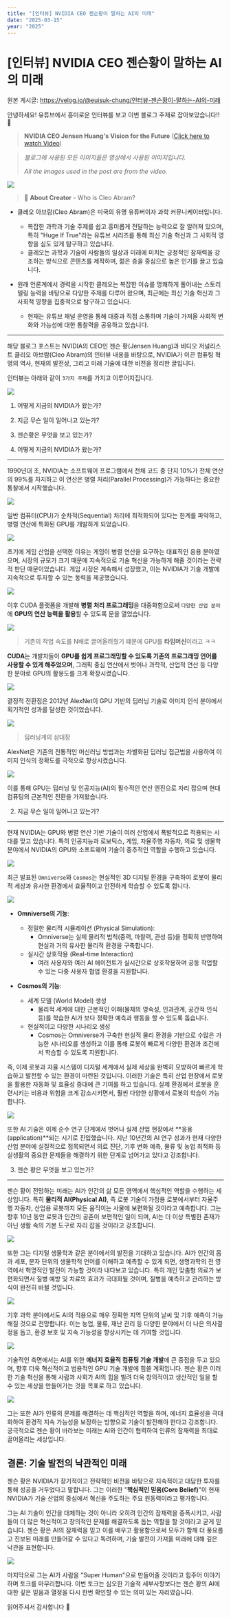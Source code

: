 ```yaml
---
title: "[인터뷰] NVIDIA CEO 젠슨황이 말하는 AI의 미래"
date: "2025-03-15"
year: "2025"
---
```


# [인터뷰] NVIDIA CEO 젠슨황이 말하는 AI의 미래

원본 게시글: https://velog.io/@euisuk-chung/인터뷰-젠슨황이-말하는-AI의-미래



안녕하세요! 유튜브에서 흥미로운 인터뷰를 보고 이번 블로그 주제로 잡아보았습니다!! 💌

> **NVIDIA CEO Jensen Huang's Vision for the Future** ([Click here to watch Video](https://youtu.be/7ARBJQn6QkM))

> *블로그에 사용된 모든 이미지들은 영상에서 사용된 이미지입니다.*  
> 
> *All the images used in the post are from the video.*

![](https://velog.velcdn.com/images/euisuk-chung/post/d28538d6-a8e5-46af-96f1-65d72fae3717/image.png)

> 👀 **About Creator** - Who is Cleo Abram?

* 클레오 아브람(Cleo Abram)은 미국의 유명 유튜버이자 과학 커뮤니케이터입니다.
  
  + 복잡한 과학과 기술 주제를 쉽고 흥미롭게 전달하는 능력으로 잘 알려져 있으며, 특히 "Huge If True"라는 유튜브 시리즈를 통해 최신 기술 혁신과 그 사회적 영향을 심도 있게 탐구하고 있습니다.
  + 클레오는 과학과 기술이 사람들의 일상과 미래에 미치는 긍정적인 잠재력을 강조하는 방식으로 콘텐츠를 제작하며, 젊은 층을 중심으로 높은 인기를 끌고 있습니다.
* 원래 언론계에서 경력을 시작한 클레오는 복잡한 이슈를 명쾌하게 풀어내는 스토리텔링 능력을 바탕으로 다양한 주제를 다루어 왔으며, 최근에는 최신 기술 혁신과 그 사회적 영향을 집중적으로 탐구하고 있습니다.
  
  + 현재는 유튜브 채널 운영을 통해 대중과 직접 소통하며 기술이 가져올 사회적 변화와 가능성에 대한 통찰력을 공유하고 있습니다.

---

해당 블로그 포스트는 NVIDIA의 CEO인 젠슨 황(Jensen Huang)과 비디오 저널리스트 클리오 아브람(Cleo Abram)의 인터뷰 내용을 바탕으로, NVIDIA가 이끈 컴퓨팅 혁명의 역사, 현재의 발전상, 그리고 미래 기술에 대한 비전을 정리한 글입니다.

인터뷰는 아래와 같이 `3가지 주제`를 가지고 이루어지집니다.

![](https://velog.velcdn.com/images/euisuk-chung/post/9650c9c1-14b2-4d96-a970-793779b7defe/image.png)

1. 어떻게 지금의 NVIDIA가 왔는가?
2. 지금 무슨 일이 일어나고 있는가?
3. 젠슨황은 무엇을 보고 있는가?

1. 어떻게 지금의 NVIDIA가 왔는가?
-----------------------

1990년대 초, NVIDIA는 소프트웨어 프로그램에서 전체 코드 중 단지 10%가 전체 연산의 99%를 차지하고 이 연산은 병렬 처리(Parallel Processing)가 가능하다는 중요한 통찰에서 시작했습니다.

![](https://velog.velcdn.com/images/euisuk-chung/post/455a760f-3a3f-4dff-8523-3132363cd855/image.png)

일반 컴퓨터(CPU)가 순차적(Sequential) 처리에 최적화되어 있다는 한계를 파악하고, 병렬 연산에 특화된 GPU를 개발하게 되었습니다.

![](https://velog.velcdn.com/images/euisuk-chung/post/cb0bc195-ab8c-49a0-b4e7-2197a67cb46e/image.png)

초기에 게임 산업을 선택한 이유는 게임이 병렬 연산을 요구하는 대표적인 응용 분야였으며, 시장의 규모가 크기 때문에 지속적으로 기술 혁신을 가능하게 해줄 것이라는 전략적 판단 때문이었습니다. 게임 시장은 계속해서 성장했고, 이는 NVIDIA가 기술 개발에 지속적으로 투자할 수 있는 동력을 제공했습니다.

![](https://velog.velcdn.com/images/euisuk-chung/post/c0b9810d-29d0-4b62-af8c-95ca12a5f152/image.png)

이후 CUDA 플랫폼을 개발해 **병렬 처리 프로그래밍**을 대중화함으로써 `다양한 산업 분야`에 **GPU의 연산 능력을 활용**할 수 있도록 문을 열었습니다.

![](https://velog.velcdn.com/images/euisuk-chung/post/fa12a98f-3a74-4727-a0fe-f16c9f281606/image.png)

> 기존의 작업 속도를 N배로 끌어올려줬기 떄문에 GPU를 **타임머신**이라고 ㅋㅋ

**CUDA**는 개발자들이 **GPU를 쉽게 프로그래밍할 수 있도록 기존의 프로그래밍 언어를 사용할 수 있게 해주었으며**, 그래픽 중심 연산에서 벗어나 과학적, 산업적 연산 등 다양한 분야로 GPU의 활용도를 크게 확장시켰습니다.

![](https://velog.velcdn.com/images/euisuk-chung/post/394b4657-65cc-40aa-a0e0-dc3225a6e495/image.png)

결정적 전환점은 2012년 AlexNet이 GPU 기반의 딥러닝 기술로 이미지 인식 분야에서 획기적인 성과를 달성한 것이었습니다.

![](https://velog.velcdn.com/images/euisuk-chung/post/50140847-16ca-4b6d-b9f5-846beb8b86ef/image.png)

> 딥러닝계의 삼대장

AlexNet은 기존의 전통적인 머신러닝 방법과는 차별화된 딥러닝 접근법을 사용하여 이미지 인식의 정확도를 극적으로 향상시켰습니다.

![](https://velog.velcdn.com/images/euisuk-chung/post/e6ebcd1c-5e78-4e3c-86b1-cb391a7d3b6e/image.png)

이를 통해 GPU는 딥러닝 및 인공지능(AI)의 필수적인 연산 엔진으로 자리 잡으며 현대 컴퓨팅의 근본적인 전환을 가져왔습니다.

2. 지금 무슨 일이 일어나고 있는가?
---------------------

현재 NVIDIA는 GPU와 병렬 연산 기반 기술이 여러 산업에서 폭발적으로 적용되는 시대를 맞고 있습니다. 특히 인공지능과 로보틱스, 게임, 자율주행 자동차, 의료 및 생물학 분야에서 NVIDIA의 GPU와 소프트웨어 기술이 중추적인 역할을 수행하고 있습니다.

![](https://velog.velcdn.com/images/euisuk-chung/post/31a76ac7-a78e-4f0b-ba56-8f714309c5f6/image.png)

최근 발표된 `Omniverse`와 `Cosmos`는 현실적인 3D 디지털 환경을 구축하여 로봇이 물리적 세상과 유사한 환경에서 효율적이고 안전하게 학습할 수 있도록 합니다.

![](https://velog.velcdn.com/images/euisuk-chung/post/e421e556-8f01-4d8e-983e-46a49f5bfba7/image.png)

* **Omniverse의 기능**:
  
  + 정밀한 물리적 시뮬레이션 (Physical Simulation):
    - Omniverse는 실제 물리적 법칙(중력, 마찰력, 관성 등)을 정확히 반영하여 현실과 거의 유사한 물리적 환경을 구축합니다.
  + 실시간 상호작용 (Real-time Interaction)
    - 여러 사용자와 여러 AI 에이전트가 실시간으로 상호작용하며 공동 작업할 수 있는 다중 사용자 협업 환경을 지원합니다.
* **Cosmos의 기능**:
  
  + 세계 모델 (World Model) 생성
    - 물리적 세계에 대한 근본적인 이해(물체의 영속성, 인과관계, 공간적 인식 등)를 학습한 AI가 보다 정확한 예측과 행동을 할 수 있도록 돕습니다.
  + 현실적이고 다양한 시나리오 생성
    - Cosmos는 Omniverse가 구축한 현실적 물리 환경을 기반으로 수많은 가능한 시나리오를 생성하고 이를 통해 로봇이 빠르게 다양한 환경과 조건에서 학습할 수 있도록 지원합니다.

즉, 이제 로봇과 자율 시스템이 디지털 세계에서 실제 세상을 완벽히 모방하여 빠르게 학습하고 발전할 수 있는 환경이 마련된 것입니다. 이러한 기술은 특히 산업 현장에서 로봇을 활용한 자동화 및 효율성 증대에 큰 기여를 하고 있습니다. 실제 환경에서 로봇을 훈련시키는 비용과 위험을 크게 감소시키면서, 훨씬 다양한 상황에서 로봇의 학습이 가능합니다.

![](https://velog.velcdn.com/images/euisuk-chung/post/a23dd11a-d3a6-4398-bacb-bdddb058c5df/image.png)

또한 AI 기술은 이제 순수 연구 단계에서 벗어나 실제 산업 현장에서 **응용(application)**되는 시기로 진입했습니다. 지난 10년간의 AI 연구 성과가 현재 다양한 산업 분야에 실질적으로 접목되면서 의료 진단, 기후 변화 예측, 물류 및 농업 최적화 등 실생활의 중요한 문제들을 해결하기 위한 단계로 넘어가고 있다고 강조합니다.

3. 젠슨 황은 무엇을 보고 있는가?
--------------------

젠슨 황이 전망하는 미래는 AI가 인간의 삶 모든 영역에서 핵심적인 역할을 수행하는 세상입니다. 특히 **물리적 AI(Physical AI)**, 즉 로봇 기술이 가정용 로봇에서부터 자율주행 자동차, 산업용 로봇까지 모든 움직이는 사물에 보편화될 것이라고 예측합니다. 그는 향후 10년 동안 로봇과 인간의 공존이 보편적인 일이 되며, AI는 더 이상 특별한 존재가 아닌 생활 속의 기본 도구로 자리 잡을 것이라고 강조합니다.

![](https://velog.velcdn.com/images/euisuk-chung/post/aff178a8-40a2-4ba1-bfb9-0a9dbbaf4de2/image.png)

또한 그는 디지털 생물학과 같은 분야에서의 발전을 기대하고 있습니다. AI가 인간의 몸과 세포, 분자 단위의 생물학적 언어를 이해하고 예측할 수 있게 되면, 생명과학의 전 영역에서 혁명적인 발전이 가능할 것이라 내다보고 있습니다. 특히 개인 맞춤형 의료가 보편화되면서 질병 예방 및 치료의 효과가 극대화될 것이며, 질병을 예측하고 관리하는 방식이 완전히 바뀔 것입니다.

![](https://velog.velcdn.com/images/euisuk-chung/post/052d1f6a-980e-46b3-800a-18d6ba859799/image.png)

기후 과학 분야에서도 AI의 적용으로 매우 정확한 지역 단위의 날씨 및 기후 예측이 가능해질 것으로 전망합니다. 이는 농업, 물류, 재난 관리 등 다양한 분야에서 더 나은 의사결정을 돕고, 환경 보호 및 지속 가능성을 향상시키는 데 기여할 것입니다.

![](https://velog.velcdn.com/images/euisuk-chung/post/a6825af7-75f2-4083-9766-caace4134f93/image.png)

기술적인 측면에서는 AI를 위한 **에너지 효율적 컴퓨팅 기술 개발**에 큰 중점을 두고 있으며, 향후 더욱 혁신적이고 범용적인 GPU 기술 개발에 힘쓸 계획입니다. 젠슨 황은 이러한 기술 혁신을 통해 사람과 사회가 AI의 힘을 빌려 더욱 창의적이고 생산적인 일을 할 수 있는 세상을 만들어가는 것을 목표로 하고 있습니다.

![](https://velog.velcdn.com/images/euisuk-chung/post/5511aebe-b60b-41ed-8b5c-658402cb6283/image.png)

그는 또한 AI가 인류의 문제를 해결하는 데 핵심적인 역할을 하며, 에너지 효율성을 극대화하여 환경적 지속 가능성을 보장하는 방향으로 기술이 발전해야 한다고 강조합니다. 궁극적으로 젠슨 황이 바라보는 미래는 AI와 인간이 협력하여 인류의 잠재력을 최대로 끌어올리는 세상입니다.

결론: 기술 발전의 낙관적인 미래
------------------

젠슨 황은 NVIDIA가 장기적이고 전략적인 비전을 바탕으로 지속적이고 대담한 투자를 통해 성공을 거두었다고 말합니다. 그는 이러한 "**핵심적인 믿음(Core Belief)**"이 현재 NVIDIA가 기술 산업의 중심에서 혁신을 주도하는 주요 원동력이라고 평가합니다.

그는 AI 기술이 인간을 대체하는 것이 아니라 오히려 인간의 잠재력을 증폭시키고, 사람들이 더 많은 혁신적이고 창의적인 문제를 해결하도록 돕는 역할을 할 것이라고 굳게 믿습니다. 젠슨 황은 AI의 잠재력을 믿고 이를 배우고 활용함으로써 모두가 함께 더 풍요롭고 진보된 미래를 만들어갈 수 있다고 독려하며, 기술 발전이 가져올 미래에 대해 깊은 낙관을 표현합니다.

![](https://velog.velcdn.com/images/euisuk-chung/post/79076d5c-082f-43c5-8b54-9321416ce3f2/image.png)

마지막으로 그는 AI가 사람을 "Super Human"으로 만들어줄 것이라고 힘주어 이야기하며 토크를 마무리합니다. 이번 토크는 심오한 기술적 세부사항보다는 젠슨 황의 AI에 대한 깊은 믿음과 열정을 다시 한번 확인할 수 있는 의미 있는 자리였습니다.

읽어주셔서 감사합니다 🙌

